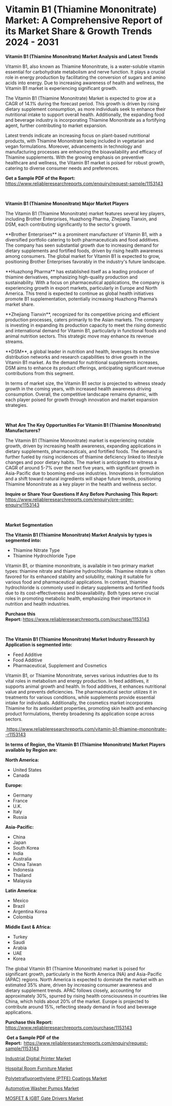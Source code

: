 <p><h1>Vitamin B1 (Thiamine Mononitrate) Market: A Comprehensive Report of its Market Share & Growth Trends 2024 - 2031</h1></p><p><strong>Vitamin B1 (Thiamine Mononitrate) Market Analysis and Latest Trends</strong></p>
<p><p>Vitamin B1, also known as Thiamine Mononitrate, is a water-soluble vitamin essential for carbohydrate metabolism and nerve function. It plays a crucial role in energy production by facilitating the conversion of sugars and amino acids into energy. Due to increasing awareness of health and wellness, the Vitamin B1 market is experiencing significant growth.</p><p>The Vitamin B1 (Thiamine Mononitrate) Market is expected to grow at a CAGR of 14.1% during the forecast period. This growth is driven by rising dietary supplement consumption, as more individuals seek to enhance their nutritional intake to support overall health. Additionally, the expanding food and beverage industry is incorporating Thiamine Mononitrate as a fortifying agent, further contributing to market expansion.</p><p>Latest trends indicate an increasing focus on plant-based nutritional products, with Thiamine Mononitrate being included in vegetarian and vegan formulations. Moreover, advancements in technology and manufacturing processes are enhancing the bioavailability and efficacy of Thiamine supplements. With the growing emphasis on preventive healthcare and wellness, the Vitamin B1 market is poised for robust growth, catering to diverse consumer needs and preferences.</p></p>
<p><strong>Get a Sample PDF of the Report:&nbsp;</strong> <a href="https://www.reliableresearchreports.com/enquiry/request-sample/1153143">https://www.reliableresearchreports.com/enquiry/request-sample/1153143</a></p>
<p>&nbsp;</p>
<p><strong>Vitamin B1 (Thiamine Mononitrate) Major Market Players</strong></p>
<p><p>The Vitamin B1 (Thiamine Mononitrate) market features several key players, including Brother Enterprises, Huazhong Pharma, Zhejiang Tianxin, and DSM, each contributing significantly to the sector's growth.</p><p>**Brother Enterprises** is a prominent manufacturer of Vitamin B1, with a diversified portfolio catering to both pharmaceuticals and food additives. The company has seen substantial growth due to increasing demand for dietary supplements and fortified foods, driven by rising health awareness among consumers. The global market for Vitamin B1 is expected to grow, positioning Brother Enterprises favorably in the industry's future landscape.</p><p>**Huazhong Pharma** has established itself as a leading producer of thiamine derivatives, emphasizing high-quality production and sustainability. With a focus on pharmaceutical applications, the company is experiencing growth in export markets, particularly in Europe and North America. This trend is expected to continue as global health initiatives promote B1 supplementation, potentially increasing Huazhong Pharma’s market share.</p><p>**Zhejiang Tianxin**, recognized for its competitive pricing and efficient production processes, caters primarily to the Asian markets. The company is investing in expanding its production capacity to meet the rising domestic and international demand for Vitamin B1, particularly in functional foods and animal nutrition sectors. This strategic move may enhance its revenue streams.</p><p>**DSM**, a global leader in nutrition and health, leverages its extensive distribution networks and research capabilities to drive growth in the Vitamin B1 market. As the demand for nutritional supplements increases, DSM aims to enhance its product offerings, anticipating significant revenue contributions from this segment.</p><p>In terms of market size, the Vitamin B1 sector is projected to witness steady growth in the coming years, with increased health awareness driving consumption. Overall, the competitive landscape remains dynamic, with each player poised for growth through innovation and market expansion strategies.</p></p>
<p>&nbsp;</p>
<p><strong>What Are The Key Opportunities For Vitamin B1 (Thiamine Mononitrate) Manufacturers?</strong></p>
<p><p>The Vitamin B1 (Thiamine Mononitrate) market is experiencing notable growth, driven by increasing health awareness, expanding applications in dietary supplements, pharmaceuticals, and fortified foods. The demand is further fueled by rising incidences of thiamine deficiency linked to lifestyle changes and poor dietary habits. The market is anticipated to witness a CAGR of around 5-7% over the next five years, with significant growth in Asia-Pacific due to booming end-use industries. Innovations in formulation and a shift toward natural ingredients will shape future trends, positioning Thiamine Mononitrate as a key player in the health and wellness sector.</p></p>
<p><strong>Inquire or Share Your Questions If Any Before Purchasing This Report:</strong> <a href="https://www.reliableresearchreports.com/enquiry/pre-order-enquiry/1153143">https://www.reliableresearchreports.com/enquiry/pre-order-enquiry/1153143</a></p>
<p>&nbsp;</p>
<p><strong>Market Segmentation</strong></p>
<p><strong>The Vitamin B1 (Thiamine Mononitrate) Market Analysis by types is segmented into:</strong></p>
<p><ul><li>Thiamine Nitrate Type</li><li>Thiamine Hydrochloride Type</li></ul></p>
<p><p>Vitamin B1, or thiamine mononitrate, is available in two primary market types: thiamine nitrate and thiamine hydrochloride. Thiamine nitrate is often favored for its enhanced stability and solubility, making it suitable for various food and pharmaceutical applications. In contrast, thiamine hydrochloride is commonly used in dietary supplements and fortified foods due to its cost-effectiveness and bioavailability. Both types serve crucial roles in promoting metabolic health, emphasizing their importance in nutrition and health industries.</p></p>
<p><strong>Purchase this Report:&nbsp;</strong><a href="https://www.reliableresearchreports.com/purchase/1153143">https://www.reliableresearchreports.com/purchase/1153143</a></p>
<p>&nbsp;</p>
<p><strong>The Vitamin B1 (Thiamine Mononitrate) Market Industry Research by Application is segmented into:</strong></p>
<p><ul><li>Feed Additive</li><li>Food Additive</li><li>Pharmaceutical, Supplement and Cosmetics</li></ul></p>
<p><p>Vitamin B1, or Thiamine Mononitrate, serves various industries due to its vital roles in metabolism and energy production. In feed additives, it supports animal growth and health. In food additives, it enhances nutritional value and prevents deficiencies. The pharmaceutical sector utilizes it in treatments for various conditions, while supplements provide essential intake for individuals. Additionally, the cosmetics market incorporates Thiamine for its antioxidant properties, promoting skin health and enhancing product formulations, thereby broadening its application scope across sectors.</p></p>
<p><a href="https://www.reliableresearchreports.com/vitamin-b1-thiamine-mononitrate--r1153143">&nbsp;https://www.reliableresearchreports.com/vitamin-b1-thiamine-mononitrate--r1153143</a></p>
<p><strong>In terms of Region, the Vitamin B1 (Thiamine Mononitrate) Market Players available by Region are:</strong></p>
<p>
    <p> <strong> North America: </strong>
        <ul>
            <li>United States</li>
            <li>Canada</li>
        </ul>
        </p> 
    <p> <strong> Europe: </strong>
        <ul>
            <li>Germany</li>
            <li>France</li>
            <li>U.K.</li>
            <li>Italy</li>
            <li>Russia</li>
        </ul>
        </p> 
    <p> <strong> Asia-Pacific: </strong>
        <ul>
            <li>China</li>
            <li>Japan</li>
            <li>South Korea</li>
            <li>India</li>
            <li>Australia</li>
            <li>China Taiwan</li>
            <li>Indonesia</li>
            <li>Thailand</li>
            <li>Malaysia</li>
        </ul>
        </p> 
    <p> <strong> Latin America: </strong>
        <ul>
            <li>Mexico</li>
            <li>Brazil</li>
            <li>Argentina Korea</li>
            <li>Colombia</li>
        </ul>
        </p> 
    <p> <strong> Middle East & Africa: </strong>
        <ul>
            <li>Turkey</li>
            <li>Saudi</li>
            <li>Arabia</li>
            <li>UAE</li>
            <li>Korea</li>
        </ul>
    </p>
    </p>
<p><p>The global Vitamin B1 (Thiamine Mononitrate) market is poised for significant growth, particularly in the North America (NA) and Asia-Pacific (APAC) regions. North America is expected to dominate the market with an estimated 35% share, driven by increasing consumer awareness and dietary supplement trends. APAC follows closely, accounting for approximately 30%, spurred by rising health consciousness in countries like China, which holds about 20% of the market. Europe is projected to contribute around 15%, reflecting steady demand in food and beverage applications.</p></p>
<p><strong>Purchase this Report: </strong><a href="https://www.reliableresearchreports.com/purchase/1153143">https://www.reliableresearchreports.com/purchase/1153143</a></p>
<p>&nbsp;<strong>Get a Sample PDF of the Report:&nbsp;&nbsp;</strong><a href="https://www.reliableresearchreports.com/enquiry/request-sample/1153143">https://www.reliableresearchreports.com/enquiry/request-sample/1153143</a></p>
<p><strong></strong></p>
<p><p><a href="https://www.linkedin.com/pulse/comprehensive-analysis-global-industrial-digital-printer-market-mlj5c?trackingId=MWkaWgZNS0%2BOYDuKOFRPEw%3D%3D">Industrial Digital Printer Market</a></p><p><a href="https://www.linkedin.com/pulse/hospital-room-furniture-market-insights-products-regional-ybkje?trackingId=L3Cer%2FIoShKAw2c6yuHh3w%3D%3D">Hospital Room Furniture Market</a></p><p><a href="https://issuu.com/reportprime-2/docs/polytetrafluoroethylene-ptfe-coatin_060bb64a79a3e4">Polytetrafluoroethylene (PTFE) Coatings Market</a></p><p><a href="https://github.com/AfsanaMia652/Market-Research-Report-List-1/blob/main/automotive-washer-pumps-market.md">Automotive Washer Pumps Market</a></p><p><a href="https://github.com/AshikRahman665/Market-Research-Report-List-1/blob/main/mosfet-igbt-gate-drivers-market.md">MOSFET & IGBT Gate Drivers Market</a></p></p>